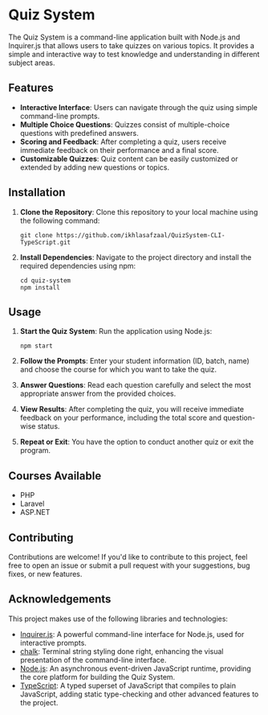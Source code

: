 
# Quiz System

The Quiz System is a command-line application built with Node.js and Inquirer.js that allows users to take quizzes on various topics. It provides a simple and interactive way to test knowledge and understanding in different subject areas.

## Features

- **Interactive Interface**: Users can navigate through the quiz using simple command-line prompts.
- **Multiple Choice Questions**: Quizzes consist of multiple-choice questions with predefined answers.
- **Scoring and Feedback**: After completing a quiz, users receive immediate feedback on their performance and a final score.
- **Customizable Quizzes**: Quiz content can be easily customized or extended by adding new questions or topics.

## Installation

1. **Clone the Repository**: Clone this repository to your local machine using the following command:
   ```
   git clone https://github.com/ikhlasafzaal/QuizSystem-CLI-TypeScript.git
   ```

2. **Install Dependencies**: Navigate to the project directory and install the required dependencies using npm:
   ```
   cd quiz-system
   npm install
   ```

## Usage

1. **Start the Quiz System**: Run the application using Node.js:
   ```
   npm start
   ```

2. **Follow the Prompts**: Enter your student information (ID, batch, name) and choose the course for which you want to take the quiz.

3. **Answer Questions**: Read each question carefully and select the most appropriate answer from the provided choices.

4. **View Results**: After completing the quiz, you will receive immediate feedback on your performance, including the total score and question-wise status.

5. **Repeat or Exit**: You have the option to conduct another quiz or exit the program.

## Courses Available

- PHP
- Laravel
- ASP.NET

## Contributing

Contributions are welcome! If you'd like to contribute to this project, feel free to open an issue or submit a pull request with your suggestions, bug fixes, or new features.


## Acknowledgements

This project makes use of the following libraries and technologies:

- [Inquirer.js](https://github.com/SBoudrias/Inquirer.js): A powerful command-line interface for Node.js, used for interactive prompts.
- [chalk](https://github.com/chalk/chalk): Terminal string styling done right, enhancing the visual presentation of the command-line interface.
- [Node.js](https://nodejs.org/): An asynchronous event-driven JavaScript runtime, providing the core platform for building the Quiz System.
- [TypeScript](https://www.typescriptlang.org/): A typed superset of JavaScript that compiles to plain JavaScript, adding static type-checking and other advanced features to the project.


